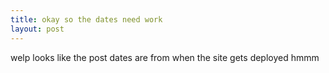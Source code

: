 ```yaml
---
title: okay so the dates need work
layout: post
---
```

welp looks like the post dates are from when the site gets deployed hmmm
